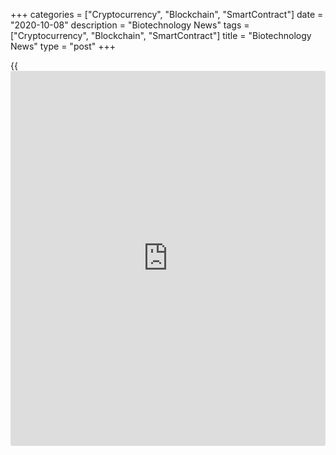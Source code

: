 +++
categories = ["Cryptocurrency", "Blockchain", "SmartContract"]
date = "2020-10-08"
description = "Biotechnology News"
tags = ["Cryptocurrency", "Blockchain", "SmartContract"]
title = "Biotechnology News"
type = "post"
+++

{{<iframe id="large-banner" src="https://www.bounty.group/#slide=3.0" width="100%" height="600" scrolling="no" style="border: 0px solid rgb(216, 221, 230); border-radius: 3px;">}}

![meijer oct08][1]

Meijer, a privately-owned retailer, is recalling whole cantaloupe and
select cut cantaloupe fruit trays and bowls citing potential risk of
Salmonella that causes foodborne illness, according to the Food and Drug
Administration. The multi-state recall involves Meijer Brand
cantaloupes, as well as Kandy Brand cantaloupes from Aguila, Arizona-
based Eagle Produce, LLC.

![seneca oct08][2]

Washington-based Seneca Snack Co. is recalling cinnamon flavor apple
chips citing possible Salmonella contamination, the U.S. Food and Drug
Administration said in a statement. The recall involves Seneca Cinnamon
Apple Chips 0.7 ounce Package and 2.5 ounce Package with Individual
Package Codes of 26JUN2021 and 28JUN2021, respectively. The company is
also calling back Clancy's Cinnamon Apple Chips.

![countryfresh 1005][3]

Country Fresh has recalled various cut and sliced fruits distributed
mainly by Walmart, citing potential health risk from Listeria
monocytogenes, according to the U.S. Food and Drug Administration. In
the initial recall, a limited quantity of watermelon chunks from select
stores were included. Country Fresh further extended the recall to
include various containers of "Freshness Guaranteed" fruits.

![fda recall cleaner 100120][4]

DMM Vission is recalling five lots of Cleaner Hand Sanitizer due to
potential presence of methanol (wood alcohol), the U.S. Food & Drug
Administration said in a statement. The company is yet to receive any
reports of adverse events involving the product.

   1. cdn.rtt[news](https://www.letsplayfx.com/blog/forex-news-website/).com/articleimages/ustopstories/2020/october/meijer-oct08.jpg (meijer oct08)
   2. cdn.rtt[news](https://www.letsplayfx.com/blog/forex-news-website/).com/articleimages/ustopstories/2020/october/seneca-oct08.jpg (seneca oct08)
   3. cdn.rtt[news](https://www.letsplayfx.com/blog/forex-news-website/).com/articleimages/ustopstories/2020/october/countryfresh-1005.jpg (countryfresh 1005)
   4. cdn.rtt[news](https://www.letsplayfx.com/blog/forex-news-website/).com/articleimages/ustopstories/2020/october/fda-recall-cleaner-100120.jpg (fda recall cleaner 100120)